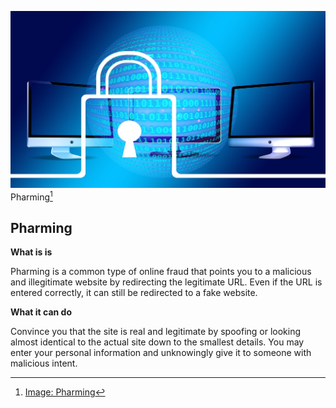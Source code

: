 ![Pharming](../img/pharming.jpg)
Pharming[^pharmingimg]

## Pharming

**What is is**

Pharming is a common type of online fraud that points you to a malicious and illegitimate website by redirecting the legitimate URL. Even if the URL is entered correctly, it can still be redirected to a fake website.

**What it can do**

Convince you that the site is real and legitimate by spoofing or looking almost identical to the actual site down to the smallest details. You may enter your personal information and unknowingly give it to someone with malicious intent.

[^pharmingimg]: [Image: Pharming](https://pixabay.com/photos/security-binary-binary-code-castle-2688911/)